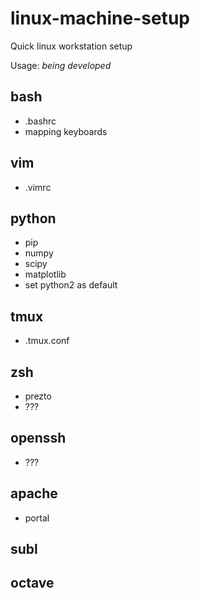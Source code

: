 # linux-machine-setup
Quick linux workstation setup

Usage: *being developed*

## bash
- .bashrc
- mapping keyboards

## vim
- .vimrc

## python
- pip
- numpy
- scipy
- matplotlib
- set python2 as default

## tmux
- .tmux.conf

## zsh
- prezto
- ???

## openssh
- ???

## apache
- portal

## subl

## octave
